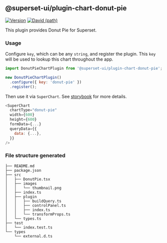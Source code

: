 ## @superset-ui/plugin-chart-donut-pie

[![Version](https://img.shields.io/npm/v/@superset-ui/plugin-chart-donut-pie.svg?style=flat-square)](https://img.shields.io/npm/v/@superset-ui/plugin-chart-donut-pie.svg?style=flat-square)
[![David (path)](https://img.shields.io/david/apache-superset/superset-ui.svg?path=packages%2Fsuperset-ui-plugin-chart-donut-pie&style=flat-square)](https://david-dm.org/apache-superset/superset-ui?path=packages/superset-ui-plugin-chart-donut-pie)

This plugin provides Donut Pie for Superset.

### Usage

Configure `key`, which can be any `string`, and register the plugin. This `key` will be used to lookup this chart throughout the app.

```js
import DonutPieChartPlugin from '@superset-ui/plugin-chart-donut-pie';

new DonutPieChartPlugin()
  .configure({ key: 'donut-pie' })
  .register();
```

Then use it via `SuperChart`. See [storybook](https://apache-superset.github.io/superset-ui/?selectedKind=plugin-chart-donut-pie) for more details.

```js
<SuperChart
  chartType="donut-pie"
  width={600}
  height={600}
  formData={...}
  queryData={{
    data: {...},
  }}
/>
```

### File structure generated

```
├── README.md
├── package.json
├── src
│   ├── DonutPie.tsx
│   ├── images
│   │   └── thumbnail.png
│   ├── index.ts
│   ├── plugin
│   │   ├── buildQuery.ts
│   │   ├── controlPanel.ts
│   │   ├── index.ts
│   │   └── transformProps.ts
│   └── types.ts
├── test
│   └── index.test.ts
└── types
    └── external.d.ts
```